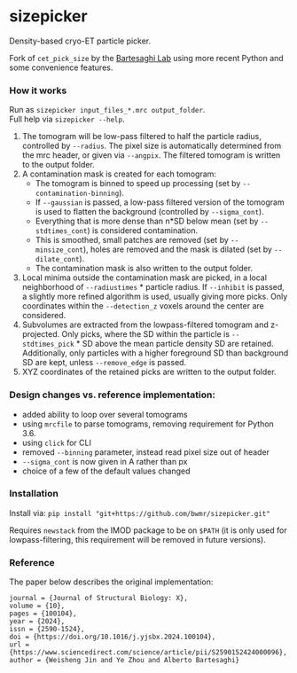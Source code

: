# sizepicker

Density-based cryo-ET particle picker. 

Fork of `cet_pick_size` by the [Bartesaghi Lab](https://gitlab.cs.duke.edu/bartesaghilab/cet_pick_size) using more recent Python and some convenience features. 

### How it works

Run as `sizepicker input_files_*.mrc output_folder`.  
Full help via `sizepicker --help`.

1. The tomogram will be low-pass filtered to half the particle radius, controlled by `--radius`. The pixel size is automatically determined from the mrc header, or given via `--angpix`. The filtered tomogram is written to the output folder.
2. A contamination mask is created for each tomogram:
    - The tomogram is binned to speed up processing (set by `--contamination-binning`).
    - If `--gaussian` is passed, a low-pass filtered version of the tomogram is used to flatten the background (controlled by `--sigma_cont`).
    - Everything that is more dense than n*SD below mean (set by `--stdtimes_cont`) is considered contamination.
    - This is smoothed, small patches are removed (set by `--minsize_cont`), holes are removed and the mask is dilated (set by `--dilate_cont`).
    - The contamination mask is also written to the output folder. 
3. Local minima outside the contamination mask are picked, in a local neighborhood of `--radiustimes` * particle radius. If `--inhibit` is passed, a slightly more refined algorithm is used, usually giving more picks. Only coordinates within the `--detection_z` voxels around the center are considered.
4. Subvolumes are extracted from the lowpass-filtered tomogram and z-projected. Only picks, where the SD within the particle is `--stdtimes_pick` * SD above the mean particle density SD are retained. Additionally, only particles with a higher foreground SD than background SD are kept, unless `--remove_edge` is passed.
5. XYZ coordinates of the retained picks are written to the output folder. 

### Design changes vs. reference implementation:
- added ability to loop over several tomograms
- using `mrcfile` to parse tomograms, removing requirement for Python 3.6.
- using `click` for CLI
- removed `--binning` parameter, instead read pixel size out of header
- `--sigma_cont` is now given in A rather than px
- choice of a few of the default values changed

### Installation

Install via:
`pip install "git+https://github.com/bwmr/sizepicker.git"`

Requires `newstack` from the IMOD package to be on `$PATH` (it is only used for lowpass-filtering, this requirement will be removed in future versions).

### Reference

The paper below describes the original implementation:

```@article{JIN2024100104,title = {Accurate size-based protein localization from cryo-ET tomograms},  
journal = {Journal of Structural Biology: X},  
volume = {10},  
pages = {100104},  
year = {2024},  
issn = {2590-1524},  
doi = {https://doi.org/10.1016/j.yjsbx.2024.100104},  
url = {https://www.sciencedirect.com/science/article/pii/S2590152424000096},  
author = {Weisheng Jin and Ye Zhou and Alberto Bartesaghi}
